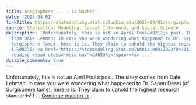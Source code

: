 ```yaml
---
title: Surgisphere . . . is back!!
date: '2023-04-01'
linkTitle: https://statmodeling.stat.columbia.edu/2023/04/01/surgisphere-is-back-2/
source: Statistical Modeling, Causal Inference, and Social Science
description: 'Unfortunately, this is not an April Fool&#8217;s post. The story comes
  from Dale Lehman: In case you were wondering what happened to Dr. Sapan Desai (of
  Surgisphere fame), here is is. They claim to uphold the highest research standards!
  I &#8230; <a href="https://statmodeling.stat.columbia.edu/2023/04/01/surgisphere-is-back-2/">Continue
  reading <span class="meta-nav">&#8594;</span></a> ...'
disable_comments: true
---
```

Unfortunately, this is not an April Fool&#8217;s post. The story comes from Dale Lehman: In case you were wondering what happened to Dr. Sapan Desai (of Surgisphere fame), here is is. They claim to uphold the highest research standards! I &#8230; <a href="https://statmodeling.stat.columbia.edu/2023/04/01/surgisphere-is-back-2/">Continue reading <span class="meta-nav">&#8594;</span></a> ...